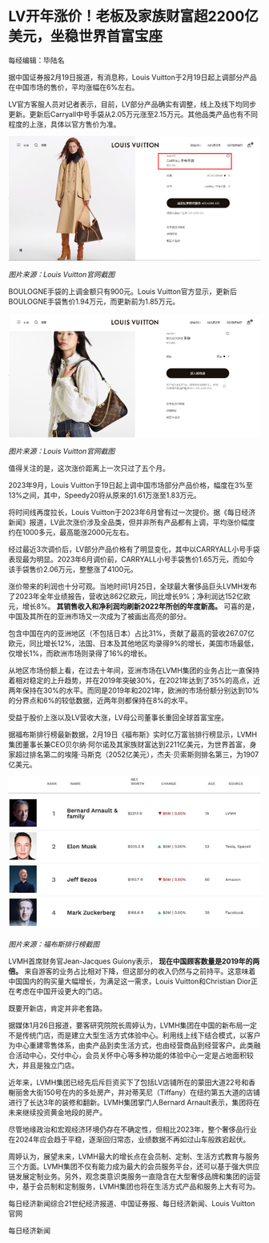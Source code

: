 # LV开年涨价！老板及家族财富超2200亿美元，坐稳世界首富宝座

每经编辑：毕陆名

据中国证券报2月19日报道，有消息称，Louis Vuitton于2月19日起上调部分产品在中国市场的售价，平均涨幅在6%左右。

LV官方客服人员对记者表示，目前，LV部分产品确实有调整，线上及线下均同步更新。更新后Carryall中号手袋从2.05万元涨至2.15万元。其他品类产品也有不同程度的上涨，具体以官方售价为准。

![d2f123f4dd7ca70ab01bd7e59c5c88ce.jpg](https://raw.githubusercontent.com/qqhsx/qqnews_image/main/2024/02/19/LV开年涨价！老板及家族财富超2200亿美元，坐稳世界首富宝座/d2f123f4dd7ca70ab01bd7e59c5c88ce.jpg)

 _图片来源：Louis Vuitton官网截图_

BOULOGNE手袋的上调金额只有900元。Louis Vuitton官方显示，更新后BOULOGNE手袋售价1.94万元，而更新前为1.85万元。

![79b9b4863a9289ae19dcea67fe2b0b7b.jpg](https://raw.githubusercontent.com/qqhsx/qqnews_image/main/2024/02/19/LV开年涨价！老板及家族财富超2200亿美元，坐稳世界首富宝座/79b9b4863a9289ae19dcea67fe2b0b7b.jpg)

_图片来源：Louis Vuitton官网截图_

值得关注的是，这次涨价距离上一次只过了五个月。

2023年9月，Louis
Vuitton于19日起上调中国市场部分产品价格，幅度在3%至13%之间，其中，Speedy20将从原来的1.61万涨至1.83万元。

将时间线再度拉长，Louis
Vuitton于2023年6月曾有过一次提价。据《每日经济新闻》报道，LV此次涨价涉及全品类，但并非所有产品都有上调，平均涨价幅度约在1000多元，最高能涨2000元左右。

经过最近3次调价后，LV部分产品价格有了明显变化，其中以CARRYALL小号手袋表现最为明显。2023年6月调价前，CARRYALL小号手袋售价1.65万元，而如今该手袋售价2.06万元，整整涨了4100元。

涨价带来的利润也十分可观。当地时间1月25日，全球最大奢侈品巨头LVMH发布了2023年全年业绩报告，营收达862亿欧元，同比增长9%；净利润达152亿欧元，增长8%。
**其销售收入和净利润均刷新2022年所创的年度新高。** 可喜的是，中国及其所在的亚洲市场又一次成为了被画出高亮的部分。

包含中国在内的亚洲地区（不包括日本）占比31%，贡献了最高的营收267.07亿欧元，同比增长12%，法国、日本及其他地区均录得9%的增长，美国市场最低，仅增长1%，而欧洲市场则录得了16%的增长。

从地区市场份额上看，在过去十年间，亚洲市场在LVMH集团的业务占比一直保持着相对稳定的上升趋势，并在2019年突破30%，在2021年达到了35%的高点，近两年保持在30%的水平。而同是2019年和2021年，欧洲的市场份额分别达到10%的分界点和6%的较低数据，近两年则都保持在8%的水平。

受益于股价上涨以及LV营收大涨，LV母公司董事长重回全球首富宝座。

据福布斯排行榜最新数据，2月19日《福布斯》实时亿万富翁排行榜显示，LVMH集团董事长兼CEO贝尔纳·阿尔诺及其家族财富达到2211亿美元，为世界首富，身家超过排名第二的埃隆·马斯克（2052亿美元），杰夫·贝索斯则排名第三，为1907亿美元。

![f17201e95efad1824d058390de04b558.jpg](https://raw.githubusercontent.com/qqhsx/qqnews_image/main/2024/02/19/LV开年涨价！老板及家族财富超2200亿美元，坐稳世界首富宝座/f17201e95efad1824d058390de04b558.jpg)

 _图片来源：福布斯排行榜截图_

LVMH首席财务官Jean-Jacques Guiony表示， **现在中国顾客数量是2019年的两倍。**
来自游客的业务占比相对下降，但这部分的收入仍然与之前持平。这意味着中国国内的购买量大幅增长，为满足这一需求，Louis Vuitton和Christian
Dior正在考虑在中国开设更大的门店。

既要开新店，肯定并非老套路。

据媒体1月26日报道，要客研究院院长周婷认为，LVMH集团在中国的新布局一定不是传统门店，而是建立大型生活方式体验中心。利用线上线下结合模式，以客户为中心重建零售体系，由卖产品到卖生活方式，也由经营商品到经营客户。此类融合活动中心，交付中心，会员关怀中心等多种功能的体验中心一定是占地面积较大，并且是独立门店。

近年来，LVMH集团已经先后斥巨资买下了包括LV店铺所在的蒙田大道22号和香榭丽舍大街150号在内的多处房产，并对蒂芙尼（Tiffany）在纽约第五大道的店铺进行了长达3年的装修和翻新。LVMH集团掌门人Bernard
Arnault表示，集团将在未来继续投资黄金地段的房产。

尽管地缘政治和宏观经济环境仍存在不确定性，但相比2023年，整个奢侈品行业在2024年应会趋于平稳，逐渐回归常态，业绩数据不再如过山车般跌宕起伏。

周婷认为，展望未来，LVMH最大的增长点在会员制、定制、生活方式教育与服务三个方面。LVMH集团不仅有能力成为最大的会员服务平台，还可以基于强大供应链发展定制业务。另外，观念类意识类服务一直隐含在大型奢侈品牌和集团的运营中，基于会员制和定制服务，LVMH集团也将在生活方式产品和服务上大有可为。

每日经济新闻综合21世纪经济报道、中国证券报、每日经济新闻、Louis Vuitton官网

每日经济新闻

